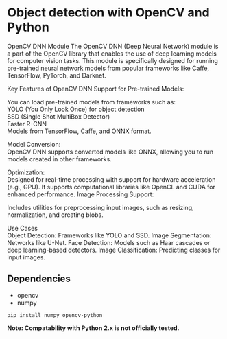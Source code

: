 # Object detection with OpenCV and Python

OpenCV DNN Module
The OpenCV DNN (Deep Neural Network) module is a part of the OpenCV library that enables the use of deep learning models for computer vision tasks. This module is specifically designed for running pre-trained neural network models from popular frameworks like Caffe, TensorFlow, PyTorch, and Darknet.

Key Features of OpenCV DNN
Support for Pre-trained Models:

You can load pre-trained models from frameworks such as:  
YOLO (You Only Look Once) for object detection  
SSD (Single Shot MultiBox Detector)  
Faster R-CNN  
Models from TensorFlow, Caffe, and ONNX format.  

Model Conversion:  
OpenCV DNN supports converted models like ONNX, allowing you to run models created in other frameworks.  

Optimization:  
Designed for real-time processing with support for hardware acceleration (e.g., GPU).
It supports computational libraries like OpenCL and CUDA for enhanced performance.
Image Processing Support:

Includes utilities for preprocessing input images, such as resizing, normalization, and creating blobs.  

Use Cases  
Object Detection: Frameworks like YOLO and SSD.
Image Segmentation: Networks like U-Net.
Face Detection: Models such as Haar cascades or deep learning-based detectors.
Image Classification: Predicting classes for input images.


 ## Dependencies
  * opencv
  * numpy
  
`pip install numpy opencv-python`

**Note: Compatability with Python 2.x is not officially tested.**

